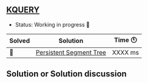 ## [KQUERY](https://www.spoj.com/problems/KQUERY/)

- Status: Working in progress :construction: 

Solved | Solution | Time :clock11: | 
--- | --- | --- | 
:construction:  | [Persistent Segment Tree](#TODO) | XXXX ms | 

## Solution or Solution discussion